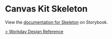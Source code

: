 # Canvas Kit Skeleton

View the
[documentation for Skeleton](https://workday.github.io/canvas-kit/?path=/docs/components-indicators-skeleton--docs)
on Storybook.

[> Workday Design Reference](https://design.workday.com/components/indicators/skeleton-loader)
